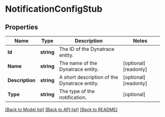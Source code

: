 # NotificationConfigStub

## Properties

Name | Type | Description | Notes
------------ | ------------- | ------------- | -------------
**Id** | **string** | The ID of the Dynatrace entity. | 
**Name** | **string** | The name of the Dynatrace entity. | [optional] [readonly] 
**Description** | **string** | A short description of the Dynatrace entity. | [optional] [readonly] 
**Type** | **string** | The type of the notification. | [optional] 

[[Back to Model list]](../README.md#documentation-for-models) [[Back to API list]](../README.md#documentation-for-api-endpoints) [[Back to README]](../README.md)


